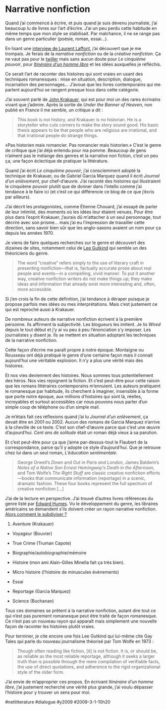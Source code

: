 # Narrative nonfiction

Quand j’ai commencé à écrire, et puis quand je suis devenu journaliste, j’ai beaucoup lu de livres sur l’art d’écrire. J’ai un peu perdu cette habitude en même temps que mon style se stabilisait. Par malchance, il ne se range pas dans un genre particulier (poésie, roman, essai…).

En lisant une [interview de Laurent Laffont](http://www.manuscrit.com/Edito/partenaires/Pages/MarsSavoEdit_LLaffonLat.asp), j’ai découvert que je me trompais. Je ferais de la *narrative nonfiction* ou de la *créative nonfiction*. Ça ne vaut pas pour le [twiller](http://twiller.tcrouzet.com/) mais sans aucun doute pour *Le cinquième pouvoir*, pour [*Itinéraire d’un homme libre*](http://ihl.tcrouzet.com/) et les idées auxquelles je réfléchis.

Ce serait l’art de raconter des histoires qui sont vraies en usant des techniques romanesques : mise en situation, description, dialogue, incarnation des personnages… J’avoue que les livres contemporains qui me parlent aujourd’hui se rangent presque tous dans cette catégorie.

J’ai souvent parlé de [John Krakauer](http://en.wikipedia.org/wiki/Jon_Krakauer), qui est pour moi un des rares écrivains vivant que j’admire. Après la sortie de *Under the Banner of Heaven*, non publié en France il me semble, un critique a dit :

> This book is not history, and Krakauer is no historian. He is a storyteller who cuts corners to make the story sound good. His basic thesis appears to be that people who are religious are irrational, and that irrational people do strange things.

«Pas historien mais romancier. Pas romancier mais historien.» C’est le genre de critique que j’ai déjà entendu pour ma pomme. Beaucoup de gens n’aiment pas le mélange des genres et la narrative non fiction, c’est un peu ça, une façon éclectique de pratiquer la littérature.

Quand j’ai écrit *Le cinquième pouvoir*, j’ai consciemment adopté la technique de Krakauer, ou de Gabriel Garcia Marquez quand il écrit *Journal d’un enlèvement*, pur chef-d’œuvre. J’ai raconté des histoires qui illustraient le cinquième pouvoir plutôt que de donner dans l’intello comme j’ai tendance à le faire ici (et c’est ce qui différencie ce blog de ce que j’écris par ailleurs).

J’ai décrit les protagonistes, comme Étienne Chouard, j’ai essayé de parler de leur intimité, des moments où les idées leur étaient venues. Pour être plus dans l’esprit Krakauer, j’aurais dû m’attacher à un seul personnage, tout décrire avec son prisme… mais j’ai eu l’impression de travailler cette direction, sans savoir bien sûr que les anglo-saxons avaient un nom pour ça depuis les années 1970.

Je viens de faire quelques recherches sur le genre et découvert des dizaines de sites, notamment celui de [Lee Gutkind](http://www.creativenonfiction.org/thejournal/whatiscnf.htm) qui semble un des théoriciens du genre.

> The word “creative” refers simply to the use of literary craft in presenting nonfiction—that is, factually accurate prose about real people and events—in a compelling, vivid manner. To put it another way, creative nonfiction writers do not make things up; they make ideas and information that already exist more interesting and, often, more accessible.

Si j’en crois la fin de cette définition, j’ai tendance à déraper puisque je propose parfois mes idées ou mes interprétations. Mais c’est justement ce qui est reproché aussi à Krakauer.

De nombreux auteurs de narrative nonfiction écrivent à la première personne. Ils affirment la subjectivité. Les blogueurs les imitent. Je lis *Wired* depuis le tout début et j’y ai vu peu à peu l’énonciation s’y imposer. Les journalistes y disent je. Ils se mettent en situation adoptant les techniques de la narrative nonfiction.

Cette façon d’écrire me paraît propre à notre époque. Montaigne ou Rousseau ont déjà pratiqué le genre d’une certaine façon mais il connait aujourd’hui une véritable explosion. Il n’y a plus une vérité mais des histoires.

Et nos vies deviennent des histoires. Nous sommes tous potentiellement des héros. Nos vies rejoignent la fiction. Et c’est peut-être pour cette raison que les romans littéraires contemporains m’ennuient. Les auteurs pratiquent le romanesque par habitude, ils cherchent à imaginer, insensible à la forme que porte notre époque, aux millions d’histoires qui sont là, réelles, incroyables et surtout accessibles car nous pouvons nous parler d’un simple coup de téléphone ou d’un simple mail.

Je m’étais fait ces réflexions quand j’ai lu *Journal d’un enlèvement*, ça devait être en 2001 ou 2002. Aucun des romans de Garcia Marquez n’arrive à la cheville de ce texte. C’est son chef-d’œuvre parce que c’est une œuvre d’aujourd’hui. *Cent ans de solitude* était un roman déjà vieux à sa parution.

Et c’est peut-être pour ça que j’aime par-dessus-tout le Flaubert de la correspondance, parce qu’il y adopte ce style d’aujourd’hui. Que je retrouve chez lui dans un seul roman, *L’éducation sentimentale*.

> George Orwell’s *Down* and *Out in Paris and London*, James Baldwin’s *Notes of a Native Son Ernest Hemingway’s Death in the Afternoon*, and Tom Wolfe’s *The Right Stuff* are classic creative nonfiction efforts—books that communicate information (reportage) in a scenic, dramatic fashion. These four books represent the full spectrum of creative nonfiction […]

J’ai de la lecture en perspective. J’ai trouvé d’autres livres références du genre listé par [Edward Humes](http://www.edwardhumes.com/narrative.shtml). Vu le développement du genre, les libraires américains se demandent s’ils doivent créer un rayon narrative nonfiction. [Alors comment le subdiviser ?](http://laureltarulli.wordpress.com/2008/05/26/narrative-nonfiction-%E2%80%93-a-new-genre-heading/)
1. Aventure (Krakauer)

- Voyageur (Bouvier)

- True Crime (Truman Capote)

- Biographie/autobiographie/mémoire

- Histoire (mon ami Alain-Gilles Minella fait ça très bien).

- Micro histoire (l’histoire de minuscules évènements)

- Essai

- Reportage (Garcia Marquez)

- Science (Buchanan)

Tous ces domaines se prêtent à la narrative nonfiction, autant dire tout ce qui n’est pas purement romanesque peut être traité de façon romanesque. Ce n’est pas un nouveau rayon qui apparaît mais simplement une nouvelle façon de raconter les histoires plutôt vraies.

Pour terminer, je cite encore une fois Lee Gutkind qui lui-même cite Gay Tales qui parle du nouveau journalisme théorisé par Tom Wolfe en 1973 :

> Though often reading like fiction, [it] is not fiction. It is, or should be, as reliable as the most reliable reportage, although it seeks a larger truth than is possible through the mere compilation of verifiable facts, the use of direct quotations, and adherence to the rigid organizational style of the older form.

J’ai envie de m’approprier ces propos. En écrivant *Itinéraire d’un homme libre*, j’ai justement recherché une vérité plus grande, j’ai voulu dépasser l’histoire pour y trouver un sens pour moi.

#netlitterature #dialogue #y2009 #2009-3-1-10h20
